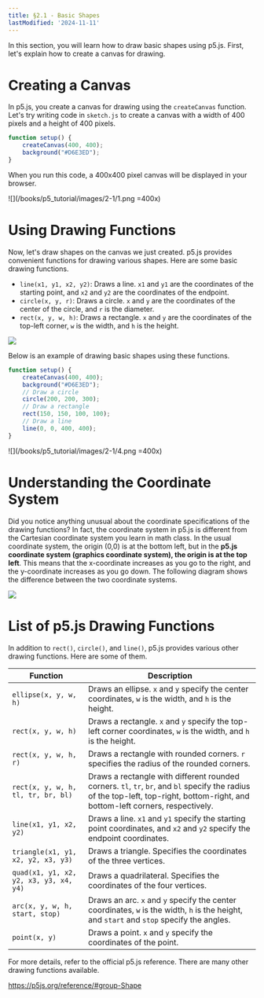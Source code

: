 ```yaml
---
title: §2.1 - Basic Shapes
lastModified: '2024-11-11'
---
```


In this section, you will learn how to draw basic shapes using p5.js. First, let's explain how to create a canvas for drawing.

# Creating a Canvas

In p5.js, you create a canvas for drawing using the `createCanvas` function. Let's try writing code in `sketch.js` to create a canvas with a width of 400 pixels and a height of 400 pixels.

```javascript
function setup() {
    createCanvas(400, 400);
    background("#D6E3ED");
}
```

When you run this code, a 400x400 pixel canvas will be displayed in your browser.

![](/books/p5_tutorial/images/2-1/1.png =400x)

# Using Drawing Functions

Now, let's draw shapes on the canvas we just created. p5.js provides convenient functions for drawing various shapes. Here are some basic drawing functions.

-   `line(x1, y1, x2, y2)`: Draws a line. `x1` and `y1` are the coordinates of the starting point, and `x2` and `y2` are the coordinates of the endpoint.
-   `circle(x, y, r)`: Draws a circle. `x` and `y` are the coordinates of the center of the circle, and `r` is the diameter.
-   `rect(x, y, w, h)`: Draws a rectangle. `x` and `y` are the coordinates of the top-left corner, `w` is the width, and `h` is the height.

![](/books/p5_tutorial/images/2-1/5.png)

Below is an example of drawing basic shapes using these functions.

```javascript
function setup() {
    createCanvas(400, 400);
    background("#D6E3ED");
    // Draw a circle
    circle(200, 200, 300);
    // Draw a rectangle
    rect(150, 150, 100, 100);
    // Draw a line
    line(0, 0, 400, 400);
}
```

![](/books/p5_tutorial/images/2-1/4.png =400x)

# Understanding the Coordinate System

Did you notice anything unusual about the coordinate specifications of the drawing functions? In fact, the coordinate system in p5.js is different from the Cartesian coordinate system you learn in math class. In the usual coordinate system, the origin (0,0) is at the bottom left, but in the **p5.js coordinate system (graphics coordinate system), the origin is at the top left**. This means that the x-coordinate increases as you go to the right, and the y-coordinate increases as you go down. The following diagram shows the difference between the two coordinate systems.

![](/books/p5_tutorial/images/2-1/3.png)

# List of p5.js Drawing Functions

In addition to `rect()`, `circle()`, and `line()`, p5.js provides various other drawing functions. Here are some of them.

| Function                                | Description                                                                                                                  |
| --------------------------------------- | ---------------------------------------------------------------------------------------------------------------------------- |
| `ellipse(x, y, w, h)`                   | Draws an ellipse. `x` and `y` specify the center coordinates, `w` is the width, and `h` is the height.                        |
| `rect(x, y, w, h)`                      | Draws a rectangle. `x` and `y` specify the top-left corner coordinates, `w` is the width, and `h` is the height.             |
| `rect(x, y, w, h, r)`                   | Draws a rectangle with rounded corners. `r` specifies the radius of the rounded corners.                                     |
| `rect(x, y, w, h, tl, tr, br, bl)`      | Draws a rectangle with different rounded corners. `tl`, `tr`, `br`, and `bl` specify the radius of the top-left, top-right, bottom-right, and bottom-left corners, respectively. |
| `line(x1, y1, x2, y2)`                  | Draws a line. `x1` and `y1` specify the starting point coordinates, and `x2` and `y2` specify the endpoint coordinates.      |
| `triangle(x1, y1, x2, y2, x3, y3)`      | Draws a triangle. Specifies the coordinates of the three vertices.                                                           |
| `quad(x1, y1, x2, y2, x3, y3, x4, y4)`  | Draws a quadrilateral. Specifies the coordinates of the four vertices.                                                       |
| `arc(x, y, w, h, start, stop)`          | Draws an arc. `x` and `y` specify the center coordinates, `w` is the width, `h` is the height, and `start` and `stop` specify the angles. |
| `point(x, y)`                           | Draws a point. `x` and `y` specify the coordinates of the point.                                                             |

For more details, refer to the official p5.js reference. There are many other drawing functions available.

https://p5js.org/reference/#group-Shape
